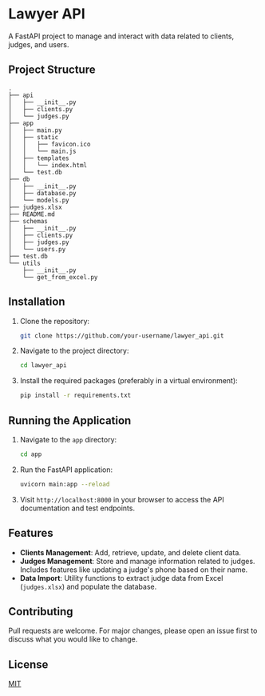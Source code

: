 
# Lawyer API

A FastAPI project to manage and interact with data related to clients, judges, and users.

## Project Structure

```
.
├── api
│   ├── __init__.py
│   ├── clients.py
│   └── judges.py
├── app
│   ├── main.py
│   ├── static
│   │   ├── favicon.ico
│   │   └── main.js
│   ├── templates
│   │   └── index.html
│   └── test.db
├── db
│   ├── __init__.py
│   ├── database.py
│   └── models.py
├── judges.xlsx
├── README.md
├── schemas
│   ├── __init__.py
│   ├── clients.py
│   ├── judges.py
│   └── users.py
├── test.db
└── utils
    ├── __init__.py
    └── get_from_excel.py
```

## Installation

1. Clone the repository:
   ```bash
   git clone https://github.com/your-username/lawyer_api.git
   ```

2. Navigate to the project directory:
   ```bash
   cd lawyer_api
   ```

3. Install the required packages (preferably in a virtual environment):
   ```bash
   pip install -r requirements.txt
   ```

## Running the Application

1. Navigate to the `app` directory:
   ```bash
   cd app
   ```

2. Run the FastAPI application:
   ```bash
   uvicorn main:app --reload
   ```

3. Visit `http://localhost:8000` in your browser to access the API documentation and test endpoints.

## Features

- **Clients Management**: Add, retrieve, update, and delete client data.
- **Judges Management**: Store and manage information related to judges. Includes features like updating a judge's phone based on their name.
- **Data Import**: Utility functions to extract judge data from Excel (`judges.xlsx`) and populate the database.

## Contributing

Pull requests are welcome. For major changes, please open an issue first to discuss what you would like to change.

## License

[MIT](https://choosealicense.com/licenses/mit/)
